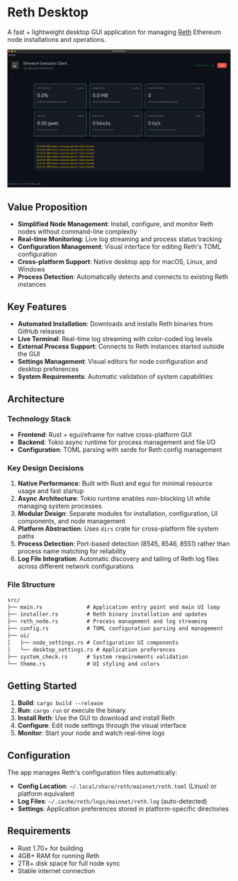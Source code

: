 # Reth Desktop

A fast + lightweight desktop GUI application for managing [Reth](https://github.com/paradigmxyz/reth) Ethereum node installations and operations.

![Reth Desktop UI](assets/interface.png)

## Value Proposition

- **Simplified Node Management**: Install, configure, and monitor Reth nodes without command-line complexity
- **Real-time Monitoring**: Live log streaming and process status tracking
- **Configuration Management**: Visual interface for editing Reth's TOML configuration
- **Cross-platform Support**: Native desktop app for macOS, Linux, and Windows
- **Process Detection**: Automatically detects and connects to existing Reth instances

## Key Features

- **Automated Installation**: Downloads and installs Reth binaries from GitHub releases
- **Live Terminal**: Real-time log streaming with color-coded log levels
- **External Process Support**: Connects to Reth instances started outside the GUI
- **Settings Management**: Visual editors for node configuration and desktop preferences
- **System Requirements**: Automatic validation of system capabilities

## Architecture

### Technology Stack
- **Frontend**: Rust + egui/eframe for native cross-platform GUI
- **Backend**: Tokio async runtime for process management and file I/O
- **Configuration**: TOML parsing with serde for Reth config management

### Key Design Decisions

1. **Native Performance**: Built with Rust and egui for minimal resource usage and fast startup
2. **Async Architecture**: Tokio runtime enables non-blocking UI while managing system processes
3. **Modular Design**: Separate modules for installation, configuration, UI components, and node management
4. **Platform Abstraction**: Uses `dirs` crate for cross-platform file system paths
5. **Process Detection**: Port-based detection (8545, 8546, 8551) rather than process name matching for reliability
6. **Log File Integration**: Automatic discovery and tailing of Reth log files across different network configurations

### File Structure
```
src/
├── main.rs              # Application entry point and main UI loop
├── installer.rs         # Reth binary installation and updates
├── reth_node.rs         # Process management and log streaming
├── config.rs            # TOML configuration parsing and management
├── ui/
│   ├── node_settings.rs # Configuration UI components
│   └── desktop_settings.rs # Application preferences
├── system_check.rs      # System requirements validation
└── theme.rs             # UI styling and colors
```

## Getting Started

1. **Build**: `cargo build --release`
2. **Run**: `cargo run` or execute the binary
3. **Install Reth**: Use the GUI to download and install Reth
4. **Configure**: Edit node settings through the visual interface
5. **Monitor**: Start your node and watch real-time logs

## Configuration

The app manages Reth's configuration files automatically:
- **Config Location**: `~/.local/share/reth/mainnet/reth.toml` (Linux) or platform equivalent
- **Log Files**: `~/.cache/reth/logs/mainnet/reth.log` (auto-detected)
- **Settings**: Application preferences stored in platform-specific directories

## Requirements

- Rust 1.70+ for building
- 4GB+ RAM for running Reth
- 2TB+ disk space for full node sync
- Stable internet connection
